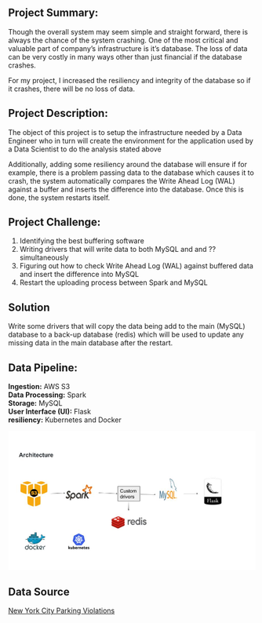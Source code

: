 

## Project Summary:
Though the overall system may seem simple and straight forward, there is always the chance of the system crashing. One of the most critical and valuable part of company’s infrastructure is it’s database.  The loss of data can be very costly in many ways other than just financial if the database crashes.

For my project, I increased the resiliency and integrity of the database so if it crashes, there will be no loss of data.

## Project Description:
The object of this project is to setup the infrastructure needed by a Data Engineer
who in turn will create the environment for the application used by a Data Scientist to do the analysis stated above

Additionally, adding some resiliency around the database will ensure if for example, there is a problem passing data to the database which causes it to crash, the system automatically compares the Write Ahead Log (WAL) against a buffer and inserts the difference into the database. Once this is done, the system restarts itself.

## Project Challenge:
1. Identifying the best buffering software
2. Writing drivers that will write data to both MySQL and and ?? simultaneously
3. Figuring out how to check Write Ahead Log (WAL) against buffered data and insert the difference into MySQL
4. Restart the uploading process between Spark and MySQL

## Solution

Write some drivers that will copy the data being add to the main (MySQL) database to a back-up database (redis) which will be used to update any missing data in the main database after the restart.   


## Data Pipeline:   

__Ingestion:__ AWS S3    
__Data Processing:__ Spark   
__Storage:__ MySQL    
__User Interface (UI):__ Flask    
__resiliency:__ Kubernetes and Docker    

<img src= img/architecture.jpg>

## Data Source

[New York City Parking Violations](https://data.cityofnewyork.us/City-Government/Parking-Violations-Issued-Fiscal-Year-2014-August-/jt7v-77mi)
